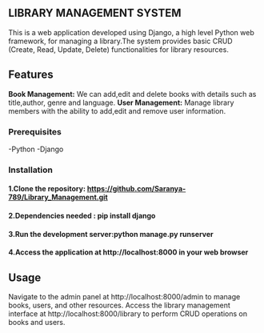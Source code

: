 ## LIBRARY MANAGEMENT SYSTEM
This is a web application developed using Django, a high level Python web framework, for managing a library.The system provides basic CRUD (Create, Read, Update, Delete) functionalities for library resources.
## Features
**Book Management:** We can add,edit and delete books with details such as title,author, genre and language.
**User Management:** Manage library members with the ability to add,edit and remove user information.

### Prerequisites
-Python
-Django
### Installation
#### 1.Clone the repository: https://github.com/Saranya-789/Library_Management.git
#### 2.Dependencies needed : pip install django
#### 3.Run the development server:python manage.py runserver
#### 4.Access the application at http://localhost:8000 in your web browser

## Usage
Navigate to the admin panel at http://localhost:8000/admin to manage books, users, and other resources.
Access the library management interface at http://localhost:8000/library to perform CRUD operations on books and users.
